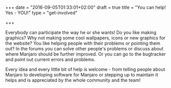 +++
date = "2016-09-05T01:33:01+02:00"
draft = true
title = "You can help! Yes - YOU!"
type = "get-involved"

+++

Everybody can participate the way he or she wants! Do you like making graphics? Why not making some cool wallpapers, icons or new graphics for the website? You like helping people with their problems or pointing them out? In the forums you can solve other people's problems or discuss about where Manjaro should be further improved. Or you can go to the bugtracker and point out current errors and problems.

Every idea and every little bit of help is welcome - from telling people about Manjaro to developing software for Manjaro or stepping up to maintain it helps and is appreciated by the whole community and the team!
